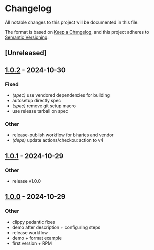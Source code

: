 # Changelog

All notable changes to this project will be documented in this file.

The format is based on [Keep a Changelog](https://keepachangelog.com/en/1.0.0/),
and this project adheres to [Semantic Versioning](https://semver.org/spec/v2.0.0.html).

## [Unreleased]

## [1.0.2](https://github.com/tulilirockz/juicerss/compare/v1.0.1...v1.0.2) - 2024-10-30

### Fixed

- *(spec)* use vendored dependencies for building
- autosetup directly spec
- *(spec)* remove git setup macro
- use release tarball on spec

### Other

- release-publish workflow for binaries and vendor
- *(deps)* update actions/checkout action to v4

## [1.0.1](https://github.com/tulilirockz/juicerss/compare/v1.0.0...v1.0.1) - 2024-10-29

### Other

- release v1.0.0

## [1.0.0](https://github.com/tulilirockz/juicerss/releases/tag/v1.0.0) - 2024-10-29

### Other

- clippy pedantic fixes
- demo after description + configuring steps
- release workflow
- demo + format example
- first version + RPM

